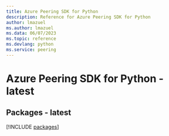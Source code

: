 ```yaml
---
title: Azure Peering SDK for Python
description: Reference for Azure Peering SDK for Python
author: lmazuel
ms.author: lmazuel
ms.data: 06/07/2023
ms.topic: reference
ms.devlang: python
ms.service: peering
---
```

# Azure Peering SDK for Python - latest
## Packages - latest
[!INCLUDE [packages](peering-index.md)]